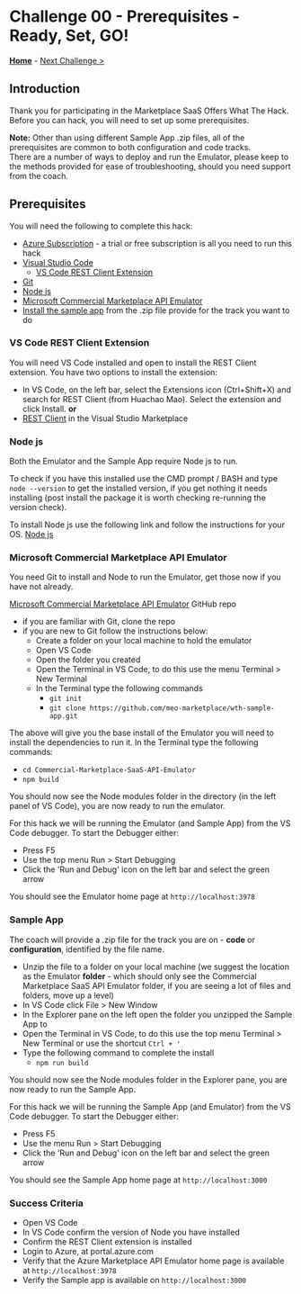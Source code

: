 # Challenge 00 - Prerequisites - Ready, Set, GO!

**[Home](../README.md)** - [Next Challenge >](./Challenge-01.md)

## Introduction

Thank you for participating in the Marketplace SaaS Offers What The Hack. Before you can hack, you will need to set up some prerequisites.

**Note:** Other than using different Sample App .zip files, all of the prerequisites are common to both configuration and code tracks.  
There are a number of ways to deploy and run the Emulator, please keep to the methods provided for ease of troubleshooting, should you need support from the coach.

## Prerequisites

You will need the following to complete this hack:

- [Azure Subscription](../../000-HowToHack/WTH-Common-Prerequisites.md#azure-subscription) - a trial or free subscription is all you need to run this hack 
- [Visual Studio Code](../../000-HowToHack/WTH-Common-Prerequisites.md#visual-studio-code)
  - [VS Code REST Client Extension](#vs-code-rest-client-extension)
- [Git](../../000-HowToHack/WTH-Common-Prerequisites.md#git)
- [Node js](#node-js)
- [Microsoft Commercial Marketplace API Emulator](#microsoft-commercial-marketplace-api-emulator)
- [Install the sample app](#sample-app) from the .zip file provide for the track you want to do


### VS Code REST Client Extension
You will need VS Code installed and open to install the REST Client extension. You have two options to install the extension:
- In VS Code, on the left bar, select the Extensions icon (Ctrl+Shift+X) and search for REST Client (from Huachao Mao). Select the extension and click Install.
**or**
- [REST Client](https://marketplace.visualstudio.com/items?itemName=humao.rest-client) in the Visual Studio Marketplace

### Node js
Both the Emulator and the Sample App require Node js to run.

To check if you have this installed use the CMD prompt / BASH and type `node --version` to get the installed version, if you get nothing it needs installing (post install the package it is worth checking re-running the version check).

To install Node js use the following link and follow the instructions for your OS.
[Node js](https://nodejs.org/en) 


### Microsoft Commercial Marketplace API Emulator
You need Git to install and Node to run the Emulator, get those now if you have not already. 

[Microsoft Commercial Marketplace API Emulator](https://github.com/microsoft/Commercial-Marketplace-SaaS-API-Emulator) GitHub repo

- if you are familiar with Git, clone the repo
- if you are new to Git follow the instructions below:
  - Create a folder on your local machine to hold the emulator
  - Open VS Code
  - Open the folder you created
  - Open the Terminal in VS Code, to do this use the menu Terminal > New Terminal
  - In the Terminal type the following commands
    - `git init`
    - `git clone https://github.com/meo-marketplace/wth-sample-app.git`


The above will give you the base install of the Emulator you will need to install the dependencies to run it. In the Terminal type the following commands:

- `cd Commercial-Marketplace-SaaS-API-Emulator`
- `npm build`

You should now see the Node modules folder in the directory (in the left panel of VS Code), you are now ready to run the emulator.

For this hack we will be running the Emulator (and Sample App) from the VS Code debugger. To start the Debugger either:
- Press F5
- Use the top menu Run > Start Debugging
- Click the 'Run and Debug' icon on the left bar and select the green arrow

You should see the Emulator home page at `http://localhost:3978`

### Sample App
The coach will provide a .zip file for the track you are on - **code** or **configuration**, identified by the file name.

- Unzip the file to a folder on your local machine (we suggest the location as the Emulator **folder** - which should only see the Commercial Marketplace SaaS API Emulator folder, if you are seeing a lot of files and folders, move up a level)
- In VS Code click File > New Window
- In the Explorer pane on the left open the folder you unzipped the Sample App to
- Open the Terminal in VS Code, to do this use the top menu Terminal > New Terminal or use the shortcut `Ctrl + '`
- Type the following command to complete the install
  - `npm run build`

You should now see the Node modules folder in the Explorer pane, you are now ready to run the Sample App.

For this hack we will be running the Sample App (and Emulator) from the VS Code debugger. To start the Debugger either:
- Press F5
- Use the menu Run > Start Debugging
- Click the 'Run and Debug' icon on the left bar and select the green arrow

You should see the Sample App home page at `http://localhost:3000`


### Success Criteria

- Open VS Code
- In VS Code confirm the version of Node you have installed
- Confirm the REST Client extension is installed
- Login to Azure, at portal.azure.com 
- Verify that the Azure Marketplace API Emulator home page is available at `http://localhost:3978`
- Verify the Sample app is available on `http://localhost:3000`

